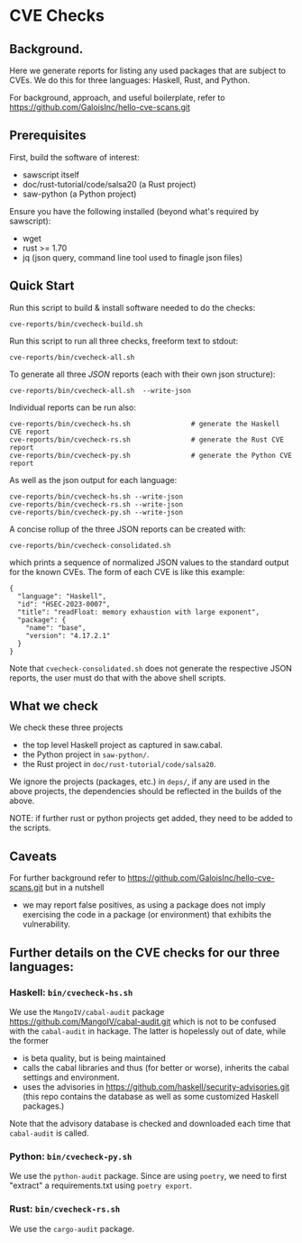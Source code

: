 # CVE Checks
## Background.

Here we generate reports for listing any used packages that are
subject to CVEs.  We do this for three languages: Haskell, Rust, and Python.

For background, approach, and useful boilerplate, refer to
  https://github.com/GaloisInc/hello-cve-scans.git

## Prerequisites

First, build the software of interest:
 - sawscript itself
 - doc/rust-tutorial/code/salsa20 (a Rust project)
 - saw-python (a Python project)

Ensure you have the following installed (beyond what's required by sawscript):
  * wget
  * rust >= 1.70
  * jq      (json query, command line tool used to finagle json files)

## Quick Start

Run this script to build & install software needed to do the checks:
```
cve-reports/bin/cvecheck-build.sh
```

Run this script to run all three checks, freeform text to stdout:
```
cve-reports/bin/cvecheck-all.sh
```

To generate all three *JSON* reports (each with their own json structure):
```
cve-reports/bin/cvecheck-all.sh  --write-json
```

Individual reports can be run also:
```
cve-reports/bin/cvecheck-hs.sh               # generate the Haskell CVE report
cve-reports/bin/cvecheck-rs.sh               # generate the Rust CVE report
cve-reports/bin/cvecheck-py.sh               # generate the Python CVE report
```
As well as the json output for each language:
```
cve-reports/bin/cvecheck-hs.sh --write-json
cve-reports/bin/cvecheck-rs.sh --write-json
cve-reports/bin/cvecheck-py.sh --write-json
```

A concise rollup of the three JSON reports can be created with:
```
cve-reports/bin/cvecheck-consolidated.sh
```
which prints a sequence of normalized JSON values to the standard
output for the known CVEs.  The form of each CVE is like this example:
```
{
  "language": "Haskell",
  "id": "HSEC-2023-0007",
  "title": "readFloat: memory exhaustion with large exponent",
  "package": {
    "name": "base",
    "version": "4.17.2.1"
  }
}
```
Note that `cvecheck-consolidated.sh` does not generate the respective
JSON reports, the user must do that with the above shell scripts.

## What we check

We check these three projects
  * the top level Haskell project as captured in saw.cabal.
  * the Python project in `saw-python/`.
  * the Rust project in `doc/rust-tutorial/code/salsa20`.

We ignore the projects (packages, etc.) in `deps/`, if any are used in
the above projects, the dependencies should be reflected in the
builds of the above.

NOTE: if further rust or python projects get added, they need to be
added to the scripts.

## Caveats

For further background refer to
  https://github.com/GaloisInc/hello-cve-scans.git
but in a nutshell
  - we may report false positives, as using a package does not imply
    exercising the code in a package (or environment) that exhibits the
    vulnerability.

## Further details on the CVE checks for our three languages:
### Haskell: `bin/cvecheck-hs.sh`

We use the `MangoIV/cabal-audit` package
  https://github.com/MangoIV/cabal-audit.git
which is not to be confused with the `cabal-audit` in hackage.
The latter is hopelessly out of date, while the former

  - is beta quality, but is being maintained
  - calls the cabal libraries and thus (for better or worse), inherits
    the cabal settings and environment.
  - uses the advisories in
    https://github.com/haskell/security-advisories.git
    (this repo contains the database as well as some customized Haskell packages.)

Note that the advisory database is checked and downloaded each time
that `cabal-audit` is called.

### Python: `bin/cvecheck-py.sh`

We use the `python-audit` package.
Since are using `poetry`, we need to first "extract" a
requirements.txt using `poetry export`.

### Rust: `bin/cvecheck-rs.sh`

We use the `cargo-audit` package.

